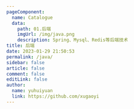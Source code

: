 ```yaml
---
pageComponent:
  name: Catalogue
  data:
    path: 01.后端
    imgUrl: /img/java.png
    description: Spring、Mysql、Redis等后端技术
title: 后端
date: 2023-01-29 21:50:53
permalink: /java/
sidebar: false
article: false
comment: false
editLink: false
author:
  name: yuhuiyuan
  link: https://github.com/xugaoyi
---
```

